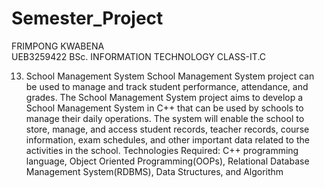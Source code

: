 # Semester_Project
FRIMPONG KWABENA  
UEB3259422
BSc. INFORMATION TECHNOLOGY
CLASS-IT.C

13. School Management System
School Management System project can be used to manage and track student 
performance, attendance, and grades. The School Management System project 
aims to develop a School Management System in C++ that can be used by schools 
to manage their daily operations. The system will enable the school to store, 
manage, and access student records, teacher records, course information, exam 
schedules, and other important data related to the activities in the school.
Technologies Required: C++ programming language, Object Oriented
Programming(OOPs), Relational Database Management System(RDBMS), Data
Structures, and Algorithm
